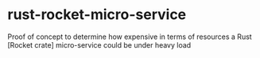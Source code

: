 # rust-rocket-micro-service

Proof of concept to determine how expensive in terms of resources a Rust [Rocket crate] micro-service could be under heavy load
